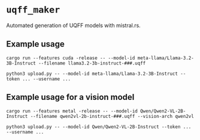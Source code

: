 # `uqff_maker`

Automated generation of UQFF models with mistral.rs.

## Example usage
```
cargo run --features cuda -release -- --model-id meta-llama/Llama-3.2-3B-Instruct --filename llama3.2-3b-instruct-###.uqff

python3 upload.py -- --model-id meta-llama/Llama-3.2-3B-Instruct --token ... --username ...
```
## Example usage for a vision model
```
cargo run --features metal -release -- --model-id Qwen/Qwen2-VL-2B-Instruct --filename qwen2vl-2b-instruct-###.uqff --vision-arch qwen2vl

python3 upload.py -- --model-id Qwen/Qwen2-VL-2B-Instruct --token ... --username ...
```
